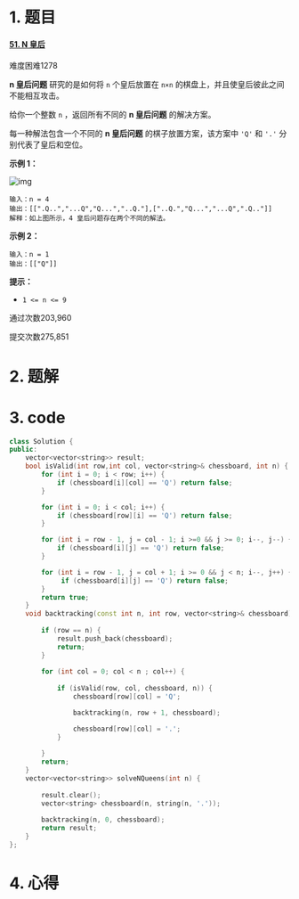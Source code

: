 # 1. 题目

#### [51. N 皇后](https://leetcode-cn.com/problems/n-queens/)

难度困难1278

**n 皇后问题** 研究的是如何将 `n` 个皇后放置在 `n×n` 的棋盘上，并且使皇后彼此之间不能相互攻击。

给你一个整数 `n` ，返回所有不同的 **n 皇后问题** 的解决方案。

每一种解法包含一个不同的 **n 皇后问题** 的棋子放置方案，该方案中 `'Q'` 和 `'.'` 分别代表了皇后和空位。

 

**示例 1：**

![img](https://assets.leetcode.com/uploads/2020/11/13/queens.jpg)

```
输入：n = 4
输出：[[".Q..","...Q","Q...","..Q."],["..Q.","Q...","...Q",".Q.."]]
解释：如上图所示，4 皇后问题存在两个不同的解法。
```

**示例 2：**

```
输入：n = 1
输出：[["Q"]]
```

 

**提示：**

- `1 <= n <= 9`

通过次数203,960

提交次数275,851

# 2. 题解
# 3. code
```c++
class Solution {
public:
    vector<vector<string>> result;
    bool isValid(int row,int col, vector<string>& chessboard, int n) {
        for (int i = 0; i < row; i++) {
            if (chessboard[i][col] == 'Q') return false;
        }

        for (int i = 0; i < col; i++) {
            if (chessboard[row][i] == 'Q') return false;
        }

        for (int i = row - 1, j = col - 1; i >=0 && j >= 0; i--, j--) {
            if (chessboard[i][j] == 'Q') return false;
        }

        for (int i = row - 1, j = col + 1; i >= 0 && j < n; i--, j++) {
             if (chessboard[i][j] == 'Q') return false;
        }
        return true;
    }
    void backtracking(const int n, int row, vector<string>& chessboard) {
        
        if (row == n) {
            result.push_back(chessboard);
            return;
        }
        
        for (int col = 0; col < n ; col++) {
  
            if (isValid(row, col, chessboard, n)) {
                chessboard[row][col] = 'Q';

                backtracking(n, row + 1, chessboard);

                chessboard[row][col] = '.';
            }
        
        }
        return;
    }
    vector<vector<string>> solveNQueens(int n) {
      
        result.clear();
        vector<string> chessboard(n, string(n, '.'));
    
        backtracking(n, 0, chessboard);
        return result;
    }
};
```
# 4. 心得

